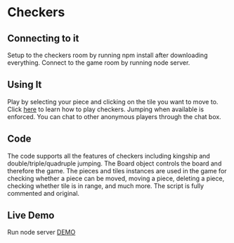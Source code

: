 # Checkers

## Connecting to it
Setup to the checkers room by running npm install after downloading everything.
Connect to the game room by running node server.

## Using It
Play by selecting your piece and clicking on the tile you want to move to. Click [here](http://www.itsyourturn.com/t_helptopic2030.html) to learn how to play checkers. Jumping when available is enforced.
You can chat to other anonymous players through the chat box.

## Code
The code supports all the features of checkers including kingship and double/triple/quadruple jumping. The Board object controls the board and therefore the game. The pieces and tiles instances are used in the game for checking whether a piece can be moved, moving a piece, deleting a piece, checking whether tile is in range, and much more. The script is fully commented and original.


## Live Demo
Run node server
[DEMO](localhost:3000)
